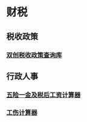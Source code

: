# 财税
## 税收政策
### [双创税收政策查询库](http://app.www.gov.cn/govdata/html5/2017/preferpolicy/index.html)


## 行政人事
### [五险一金及税后工资计算器](http://salarycalculator.sinaapp.com/city/beijing/)

### [工伤计算器](http://www.lawyouknow.com/product/gs.html)
